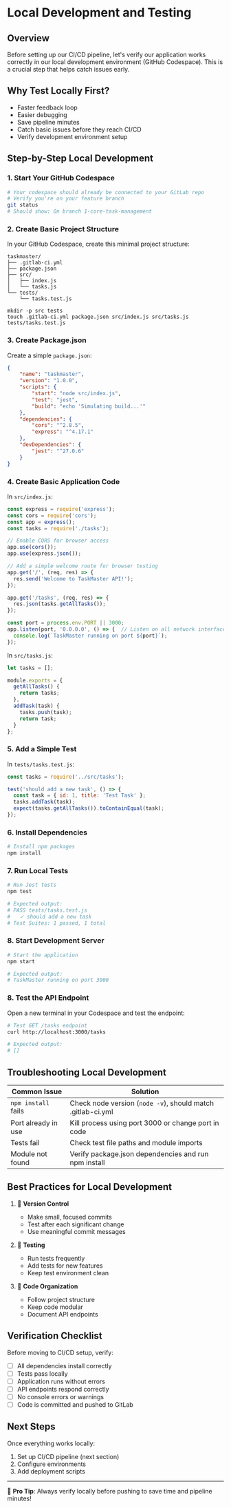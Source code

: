 # Local Development and Testing

## Overview
Before setting up our CI/CD pipeline, let's verify our application works correctly in our local development environment (GitHub Codespace). This is a crucial step that helps catch issues early.

## Why Test Locally First?
- Faster feedback loop
- Easier debugging
- Save pipeline minutes
- Catch basic issues before they reach CI/CD
- Verify development environment setup

## Step-by-Step Local Development

### 1. Start Your GitHub Codespace
```bash
# Your codespace should already be connected to your GitLab repo
# Verify you're on your feature branch
git status
# Should show: On branch 1-core-task-management
```

### 2. Create Basic Project Structure

In your GitHub Codespace, create this minimal project structure:

```
taskmaster/
├── .gitlab-ci.yml
├── package.json
├── src/
│   ├── index.js
│   └── tasks.js
└── tests/
    └── tasks.test.js
```
```
mkdir -p src tests
touch .gitlab-ci.yml package.json src/index.js src/tasks.js tests/tasks.test.js
```

### 3. Create Package.json

Create a simple `package.json`:

```json
{
    "name": "taskmaster",
    "version": "1.0.0",
    "scripts": {
        "start": "node src/index.js",
        "test": "jest",
        "build": "echo 'Simulating build...'"
    },
    "dependencies": {
        "cors": "^2.8.5",
        "express": "^4.17.1"
    },
    "devDependencies": {
        "jest": "^27.0.6"
    }
}
```

### 4. Create Basic Application Code

In `src/index.js`:
```javascript
const express = require('express');
const cors = require('cors');
const app = express();
const tasks = require('./tasks');

// Enable CORS for browser access
app.use(cors());
app.use(express.json());

// Add a simple welcome route for browser testing
app.get('/', (req, res) => {
  res.send('Welcome to TaskMaster API!');
});

app.get('/tasks', (req, res) => {
  res.json(tasks.getAllTasks());
});

const port = process.env.PORT || 3000;
app.listen(port, '0.0.0.0', () => {  // Listen on all network interfaces
  console.log(`TaskMaster running on port ${port}`);
});
``` 

In `src/tasks.js`:
```javascript
let tasks = [];

module.exports = {
  getAllTasks() {
    return tasks;
  },
  addTask(task) {
    tasks.push(task);
    return task;
  }
};
```

### 5. Add a Simple Test

In `tests/tasks.test.js`:
```javascript
const tasks = require('../src/tasks');

test('should add a new task', () => {
  const task = { id: 1, title: 'Test Task' };
  tasks.addTask(task);
  expect(tasks.getAllTasks()).toContainEqual(task);
});
```


### 6. Install Dependencies
```bash
# Install npm packages
npm install
```

### 7. Run Local Tests
```bash
# Run Jest tests
npm test

# Expected output:
# PASS tests/tasks.test.js
#   ✓ should add a new task
# Test Suites: 1 passed, 1 total
```

### 8. Start Development Server
```bash
# Start the application
npm start

# Expected output:
# TaskMaster running on port 3000
```

### 8. Test the API Endpoint
Open a new terminal in your Codespace and test the endpoint:
```bash
# Test GET /tasks endpoint
curl http://localhost:3000/tasks

# Expected output:
# []
```

## Troubleshooting Local Development

Common Issue | Solution
------------|----------
`npm install` fails | Check node version (`node -v`), should match .gitlab-ci.yml
Port already in use | Kill process using port 3000 or change port in code
Tests fail | Check test file paths and module imports
Module not found | Verify package.json dependencies and run npm install

## Best Practices for Local Development

1. 🔄 **Version Control**
   - Make small, focused commits
   - Test after each significant change
   - Use meaningful commit messages

2. 🧪 **Testing**
   - Run tests frequently
   - Add tests for new features
   - Keep test environment clean

3. 📝 **Code Organization**
   - Follow project structure
   - Keep code modular
   - Document API endpoints

## Verification Checklist
Before moving to CI/CD setup, verify:

- [ ] All dependencies install correctly
- [ ] Tests pass locally
- [ ] Application runs without errors
- [ ] API endpoints respond correctly
- [ ] No console errors or warnings
- [ ] Code is committed and pushed to GitLab

## Next Steps
Once everything works locally:
1. Set up CI/CD pipeline (next section)
2. Configure environments
3. Add deployment scripts

---
🎯 **Pro Tip**: Always verify locally before pushing to save time and pipeline minutes!

